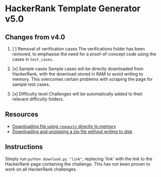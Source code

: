 # HackerRank Template Generator v5.0

## Changes from v4.0
1. [ ] Removal of verification cases
 The verifications folder has been removed, to emphasise the need for a proof-of-concept code using the cases in `test_cases`.

1. [x] Sample cases
 Sample cases will be directly downloaded from HackerRank, with the download stored in RAM to avoid writing to memory. This overcomes certain problems with scraping the page for sample test cases.

1. [x] Difficulty level
 Challenges will be automatically added to their relevant difficulty folders. 

## Resources
* [Downloading file using `requests` directly to memory](https://stackoverflow.com/questions/22340265/python-download-file-using-requests-directly-to-memory)
* [Downloading and unzipping a zip file without writing to disk](https://stackoverflow.com/questions/5710867/downloading-and-unzipping-a-zip-file-without-writing-to-disk)

## Instructions
Simply run `python download.py "link"`, replacing 'link' with the link to the HackerRank page containing the challenge. 
This has not been proven to work on all HackerRank challenges. 
